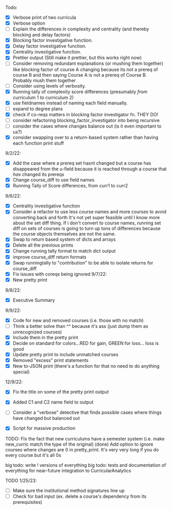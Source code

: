 Todo:
- [x] Verbose print of two curricula
- [x] Verbose option
- [ ] Explain the differences in complexity and centrality (and thereby blocking and delay factors)
- [x] Blocking factor investigative function.
- [x] Delay factor investigative function.
- [x] Centrality investigative function.
- [x] Prettier output (Still make it prettier, but this works right now)
- [ ] Consider removing redundant explanations (or mushing them together) like blocking factor of course A changing because its not a prereq of course B and then saying Course A is not a prereq of Course B. Probably mush them together
- [ ] Consider using levels of verbosity.
- [x] Running tally of complexity score differences (presumably *from* curriculum 1 *to* curriculum 2)
- [x] use fieldnames instead of naming each field manually.
- [ ] expand to degree plans
- [x] check if co-reqs matters in blocking factor investigator fn. THEY DO!
- [ ] consider refactoring blocking_factor_investigator into being recursive
- [ ] consider the cases where changes balance out (is it even important to us?)
- [x] consider swapping over to a return-based system rather than having each function print stuff

9/2/22:
- [x] Add the case where a prereq set hasnt changed but a course has disappeared from the u-field because it is reached through a course that *has* changed its prereqs
- [x] Change course_diff to use field names
- [x] Running Tally of Score differences, from curr1 to curr2

9/6/22:
- [x] Centrality investigative function
- [x] Consider a refactor to use less course names and more courses to avoid converting back and forth
    It's not yet super feasible until I know more about the set diff thing. If i don't convert to course names, running set diff on sets of courses is going to turn up tons of differences because the course objects themselves are not the same.
- [x] Swap to return based system of dicts and arrays
- [x] Delete all the previous prints
- [x] Change running tally format to match dict output
- [x] improve course_diff return formats
- [x] Swap runningtally to "contribution" to be able to isolate returns for course_diff
- [x] Fix issues with coreqs being ignored
9/7/22:
- [x] New pretty print

9/8/22:
- [x] Executive Summary

9/9/22:
- [x] Code for new and removed courses (i.e. those with no match)
- [ ] Think a better solve than ^^ because it's ass (just dump them as unrecognized courses)
- [x] Include them in the pretty print
- [x] Decide on standard for colors...RED for gain, GREEN for loss... loss is good
- [x] Update pretty print to include unmatched courses
- [x] Removed "excess" print statements
- [x] New to-JSON print (there's a function for that no need to do anything special)

12/9/22:
- [x] Fix the title on some of the pretty print output
- [x] Added C1 and C2 name field to output
- [ ] Consider a "verbose" detective that finds possible cases where things have changed but balanced out
- [x] Script for massive production


TODO:
FIx the fact that new curriculums have a semester system (i.e. make new_curric match the type of the original) (done)
Add option to ignore courses where changes are 0 in pretty_print. It's very very long if you do every course but it's all 0s

big todo: write ! versions of everything
big todo: tests and documentation of everything for near-future integration to CurricularAnalytics

TODO 1/25/23:
- [ ] Make sure the institutional method signatures line up
- [ ] Check for bad input (ex. delete a course's dependency from its prerequisites)